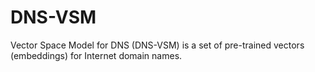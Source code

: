 # DNS-VSM
Vector Space Model for DNS (DNS-VSM) is a set of pre-trained vectors (embeddings) for Internet domain names.
